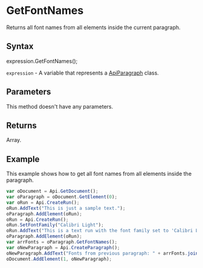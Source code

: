 # GetFontNames

Returns all font names from all elements inside the current paragraph.

## Syntax

expression.GetFontNames();

`expression` - A variable that represents a [ApiParagraph](../ApiParagraph.md) class.

## Parameters

This method doesn't have any parameters.

## Returns

Array.<string>

## Example

This example shows how to get all font names from all elements inside the paragraph.

```javascript
var oDocument = Api.GetDocument();
var oParagraph = oDocument.GetElement(0);
var oRun = Api.CreateRun();
oRun.AddText("This is just a sample text.");
oParagraph.AddElement(oRun);
oRun = Api.CreateRun();
oRun.SetFontFamily("Calibri Light");
oRun.AddText("This is a text run with the font family set to 'Calibri Light'.");
oParagraph.AddElement(oRun);
var arrFonts = oParagraph.GetFontNames();
var oNewParagraph = Api.CreateParagraph();
oNewParagraph.AddText("Fonts from previous paragraph: " + arrFonts.join(", "));
oDocument.AddElement(1, oNewParagraph);


```
